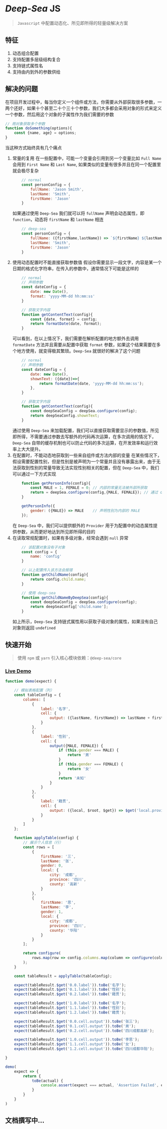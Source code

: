 # *Deep-Sea* JS

> `Javascript` 中配置动态化、所见即所得的轻量级解决方案

## 特征
1. 动态组合配置
2. 支持配置多层级结构复合
3. 支持链式属性名
4. 支持由内到外的参数供给
## 解决的问题
在项目开发过程中，每当你定义一个组件或方法，你需要从外部获取很多参数，一两个还好，如果十个甚至二十个三十个参数，我们大多都会采用对象的形式来定义一个参数，然后用这个对象的子属性作为我们需要的参数

```javascript
// 用对象获取多个参数
function doSomething(options){
    const {name, age} = options;
}

```

当这种方式始终具有几个痛点
1. 常量的复用
    在一些配置中，可能一个变量会引用到另一个变量比如 `Full Name` 会用到 `First Name` 和 `Last Name`, 如果类似的变量有很多并且在同一个配置里就会极尽复杂
    ```javascript
        // normal
        const personConfig = {
            fullName: 'Jason Smith',
            lastName: 'Smith',
            firstName: 'Jason'
        }
    ```
    如果通过使用 `Deep-Sea` 我们就可以将 `fullName` 声明会动态属性，即 `function`，动态将 `firstName` 和 `lastName` 相连
    ```javascript
        // deep-sea
        const personConfig = {
            fullName: ({firstName,lastName}) => `${firstName} ${lastName}`,
            lastName: 'Smith',
            firstName: 'Jason'
        }
    ```
2. 使用动态配置时不能直接获取参数值
    假设你需要显示一段文字，内容是某一个日期的格式化字符串，在传入的参数中，通常情况下可能是这样的
    ```javascript
        // normal
        // 声明参数
        const dateConfig = {
            date: new Date(),
            format: 'yyyy-MM-dd hh:mm:ss'
        }

        // 获取文字内容
        function getContentText(config){
            const {date, format} = config;
            return formatDate(date, format);
        }
    ```
    可以看到，在以上情况下，我们需要在解析配置的地方额外去调用 `formatDate` 方法并且需要从配置中获取 `format` 参数，如果这个结果需要在多个地方使用，就变得极其繁琐。`Deep-Sea` 就很好的解决了这个问题
    ```javascript
        // normal
        // 声明参数
        const dateConfig = {
            date: new Date(),
            shownText: ({date})=>{
                return formatDate(date, 'yyyy-MM-dd hh:mm:ss');
            },
        }

        // 获取文字内容
        function getContentText(config){
            const deepSeaConfig = deepSea.configure(config);
            return deepSeaConfig.shownText;
        }
    ```
    通过使用 `Deep-Sea` 来加载配置，我们可以直接获取需要显示的参数值，所见即所得，不需要通过参数去写额外的代码再次运算，在多次调用的情况下，`Deep-Sea` 自带的缓存机制也可以防止代码的多次运算，在开发效率和运行效率上大大提升。
3. 在配置时，不能动态地获取到一些来自组件或方法内部的变量
    在某些情况下，假设需要配置性别，但是性别是被声明为一个常量并且没有暴露出来，由于无法获取到性别的常量导致无法实现性别相关的配置，但在 `Deep-Sea` 中，我们可以通过一下方式实现
    ```javascript
        function getPersonInfo(config){
            const MALE = 1, FEMALE = 0; // 内部的常量无法被外部所获取
            return = deepSea.configure(config,{MALE, FEMALE}); // 通过 deep-sea 的 provider 提供给配置方法
        }

        getPersonInfo({
            gender: ({MALE}) => MALE    // 声明性别为内部的 MALE
        });
    ```
    在 `Deep-Sea` 中，我们可以提供额外的 `Provider` 用于为配置中的动态属性提供参数，从而更好地达到所见即所得的目的
4. 在读取常规配置时，如果有多级对象，经常会遇到 `null` 异常
    ```javascript
        // 该配置对象没有子对象
        const config = {
            name: 'config'
        }

        // 以上配置传入该方法会报错
        function getChildName(config){
            return config.child.name;
        }

        // 使用 deep-sea
        function getChildNameByDeepSea(config){
            const deepSeaConfig = deepSea.configure(config);
            return deepSeaConfig['child.name'];
        }
    ```
    如上所示，`Deep-Sea` 支持链式属性用以获取子级对象的属性，如果没有自己对象则返回 `undefined`

## 快速开始

> 使用 `npm` 或 `yarn` 引入核心模块依赖：`@deep-sea/core`

### [Live Demo](https://runkit.com/canguser/602f5af66c5fc2001babc02e)

```javascript
function demo(expect) {

    // 模拟表格配置（列）
    const tableConfig = {
        columns: [
            {
                label: '名字',
                cell: {
                    output: ({lastName, firstName}) => lastName + firstName
                }
            },
            {
                label: '性别',
                cell: {
                    output({MALE, FEMALE}) {
                        if (this.gender === MALE) {
                            return '男'
                        }
                        if (this.gender === FEMALE) {
                            return '女'
                        }
                        return '未知'
                    }
                }
            },
            {
                label: '籍贯',
                cell: {
                    output: ({local, $root, $get}) => $get('local.province') + local.$get('city') + $root['local.county']
                }
            }
        ]
    };

    function applyTable(config) {
        // 展示个人信息（行）
        const rows = [
            {
                firstName: '三',
                lastName: '张',
                gender: 0,
                local: {
                    city: '成都',
                    province: '四川',
                    county: '高新'
                }
            },
            {
                firstName: '思',
                lastName: '李',
                gender: 1,
                local: {
                    city: '成都',
                    province: '四川',
                    county: '华阳'
                }
            }
        ];

        return configure(
            rows.map(row => config.columns.map(column => configure(column, {...row, MALE: 0, FEMALE: 1})))
        );
    }

    const tableResult = applyTable(tableConfig);

    expect(tableResult.$get('0.0.label')).toBe('名字');
    expect(tableResult.$get('0.1.label')).toBe('性别');
    expect(tableResult.$get('0.2.label')).toBe('籍贯');

    expect(tableResult.$get('1.0.label')).toBe('名字');
    expect(tableResult.$get('1.1.label')).toBe('性别');
    expect(tableResult.$get('1.2.label')).toBe('籍贯');

    expect(tableResult.$get('0.0.cell.output')).toBe('张三');
    expect(tableResult.$get('0.1.cell.output')).toBe('男');
    expect(tableResult.$get('0.2.cell.output')).toBe('四川成都高新');

    expect(tableResult.$get('1.0.cell.output')).toBe('李思');
    expect(tableResult.$get('1.1.cell.output')).toBe('女');
    expect(tableResult.$get('1.2.cell.output')).toBe('四川成都华阳');

}

demo(
    expect => {
        return {
            toBe(actual) {
                console.assert(expect === actual, 'Assertion Failed', expect, actual)
            }
        }
    }
)
```
## 文档撰写中...

